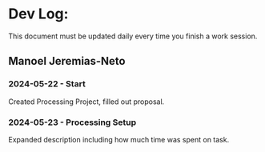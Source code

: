 # Dev Log:

This document must be updated daily every time you finish a work session.

## Manoel Jeremias-Neto

### 2024-05-22 - Start
Created Processing Project, filled out proposal.

### 2024-05-23 - Processing Setup
Expanded description including how much time was spent on task.
